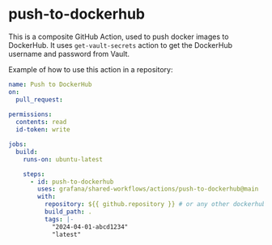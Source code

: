 # push-to-dockerhub

This is a composite GitHub Action, used to push docker images to DockerHub.
It uses `get-vault-secrets` action to get the DockerHub username and password from Vault.

Example of how to use this action in a repository:

```yaml
name: Push to DockerHub
on:
  pull_request:
    
permissions:
  contents: read
  id-token: write

jobs:
  build:
    runs-on: ubuntu-latest

    steps:
      - id: push-to-dockerhub
        uses: grafana/shared-workflows/actions/push-to-dockerhub@main
        with:
          repository: ${{ github.repository }} # or any other dockerhub repository
          build_path: .
          tags: |-
            "2024-04-01-abcd1234"
            "latest"
```
